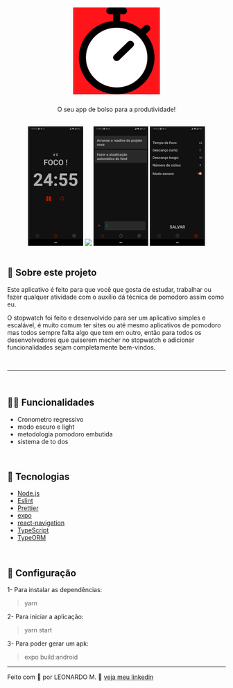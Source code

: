 <h1 align="center">
  <img alt="Logo" src="./assets/icon.png" width="200px">
</h1>

<p align="center">O seu app de bolso para a produtividade!</p>

<br>
<div align="center" >
  <img src="./assets/foco.jpeg"height="275">
  <img src="./assets/descanço.jpeg"height="275">
  <img src="./assets/listodos.jpeg"height="275">
  <img src="./assets/settings.jpeg"height="275">
</div>
<br>

## 📄 **Sobre este projeto**

Este aplicativo é feito para que você que gosta de estudar, trabalhar ou fazer qualquer atividade com o auxílio dá técnica de pomodoro assim como eu.

O stopwatch foi feito e desenvolvido para ser um aplicativo simples e escalável, é muito comum ter sites ou até mesmo aplicativos de pomodoro mas todos sempre falta algo que tem em outro, então para todos os desenvolvedores que quiserem mecher no stopwatch e adicionar funcionalidades sejam completamente bem-vindos.

<br>

---
<br>

## 🤹‍♀️ Funcionalidades
- Cronometro regressivo
- modo escuro e light
- metodologia pomodoro embutida
- sistema de to dos


<br>

## 🚀 Tecnologias

- [Node.js](https://nodejs.org/en/)
- [Eslint](https://eslint.org/)
- [Prettier](https://prettier.io/)
- [expo](https://docs.expo.dev/)
- [react-navigation](https://reactnavigation.org/)
- [TypeScript](https://www.typescriptlang.org/)
- [TypeORM](https://typeorm.io/#/)


<br>

## 🔨 Configuração

1- Para instalar as dependências:
> yarn

2- Para iniciar a aplicação:
> yarn start

3- Para poder gerar um apk:
> expo build:android

---

Feito com 💜 por LEONARDO M. 👋 [veja meu linkedin](https://www.linkedin.com/in/leonardo-muniz-a39984144/)
<br>

